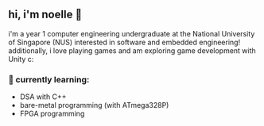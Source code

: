 ## hi, i'm noelle 🥰

i'm a year 1 computer engineering undergraduate at the National University of Singapore (NUS) interested in software and embedded engineering! additionally, i love playing games and am exploring game development with Unity c:

### 🌱 currently learning:
* DSA with C++
* bare-metal programming (with ATmega328P)
* FPGA programming

<!--
**noellethen/noellethen** is a ✨ _special_ ✨ repository because its `README.md` (this file) appears on your GitHub profile.

Here are some ideas to get you started:

- 🔭 I’m currently working on ...
- 🌱 I’m currently learning ...
- 👯 I’m looking to collaborate on ...
- 🤔 I’m looking for help with ...
- 💬 Ask me about ...
- 📫 How to reach me: ...
- 😄 Pronouns: ...
- ⚡ Fun fact: ...
-->
